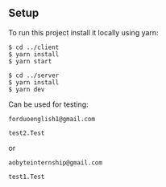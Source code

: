 ## Setup

To run this project install it locally using yarn:

```
$ cd ../client
$ yarn install
$ yarn start
```

```
$ cd ../server
$ yarn install
$ yarn dev
```

Can be used for testing:

```
forduoenglish1@gmail.com
```

```
test2.Test
```

or 

```
aobyteinternship@gmail.com
```

```
test1.Test
```